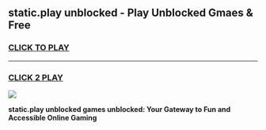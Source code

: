 
## static.play unblocked - Play Unblocked Gmaes & Free
<h3>
<a href="https://news.freeplayer.one?title=static.play_unblocked&ref=23F">CLICK TO PLAY</a></h3>
<hr>

<h3>
<a href="https://news.freeplayer.one?title=static.play_unblocked&ref=23F">CLICK 2 PLAY</a>
  
</h3>

<a href="https://news.freeplayer.one?title=static.play_unblocked&ref=23F/"><img src="https://clearcache.store/games.png"></a>


**static.play unblocked games unblocked: Your Gateway to Fun and Accessible Online Gaming**
